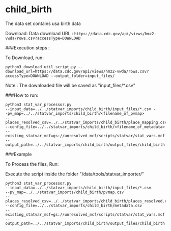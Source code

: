 # child_birth

The data set contains usa birth data

Download:
Data download URL : `https://data.cdc.gov/api/views/hmz2-vwda/rows.csv?accessType=DOWNLOAD`



###Execution steps :

To Download, run:

`python3 download_util_script.py --download_url=https://data.cdc.gov/api/views/hmz2-vwda/rows.csv?accessType=DOWNLOAD --output_folder=input_files/`

Note : The downloaded file will be saved as "input_files/*.csv"

###How to run:

```
python3 stat_var_processor.py 
--input_data=../../statvar_imports/child_birth/input_files/*.csv -
-pv_map=../../statvar_imports/child_birth/<filename_of_pvmap> 
--places_resolved_csv=../../statvar_imports/child_birth/place_mapping.csv 
--config_file=../../statvar_imports/child_birth/<filename_of_metadata> 
--existing_statvar_mcf=gs://unresolved_mcf/scripts/statvar/stat_vars.mcf 
--output_path=../../statvar_imports/child_birth/output_files/child_birth
```


###Example

To Process the files, Run:

Execute the script inside the folder "/data/tools/statvar_importer/"

```
python3 stat_var_processor.py 
--input_data=../../statvar_imports/child_birth/input_files/*.csv 
--pv_map=../../statvar_imports/child_birth/pvmap.csv
--places_resolved_csv=../../statvar_imports/child_birth/places_resolved.csv 
--config_file=../../statvar_imports/child_birth/metadata.csv 
--existing_statvar_mcf=gs://unresolved_mcf/scripts/statvar/stat_vars.mcf 
--output_path=../../statvar_imports/child_birth/output_files/child_birth
```


